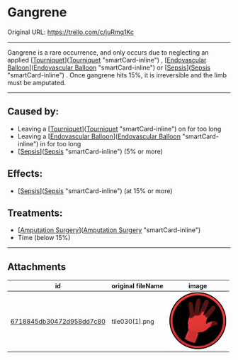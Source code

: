 # Gangrene

Original URL: https://trello.com/c/juRmq1Kc

---

Gangrene is a rare occurrence, and only occurs due to neglecting an applied [[Tourniquet](../Items/Tourniquet.md)]([Tourniquet](../Items/Tourniquet.md) "smartCard-inline") , [[Endovascular Balloon](../Items/Endovascular%20Balloon.md)]([Endovascular Balloon](../Items/Endovascular%20Balloon.md) "smartCard-inline") or [[Sepsis](../Blood/Sepsis.md)]([Sepsis](../Blood/Sepsis.md) "smartCard-inline") . Once gangrene hits 15%, it is irreversible and the limb must be amputated.

---

## Caused by:

- Leaving a [[Tourniquet](../Items/Tourniquet.md)]([Tourniquet](../Items/Tourniquet.md) "smartCard-inline") on for too long
- Leaving a [[Endovascular Balloon](../Items/Endovascular%20Balloon.md)]([Endovascular Balloon](../Items/Endovascular%20Balloon.md) "smartCard-inline") in for too long
- [[Sepsis](../Blood/Sepsis.md)]([Sepsis](../Blood/Sepsis.md) "smartCard-inline") (5% or more)

## Effects:

- [[Sepsis](../Blood/Sepsis.md)]([Sepsis](../Blood/Sepsis.md) "smartCard-inline") (at 15% or more)

## Treatments:

- [[Amputation Surgery](../Procedures/Amputation%20Surgery.md)]([Amputation Surgery](../Procedures/Amputation%20Surgery.md) "smartCard-inline")
- Time (below 15%)

---

## Attachments

id | original fileName | image
---|---|---
[6718845db30472d958dd7c80](./Gangrene%20-%20Attachments/6718845db30472d958dd7c80.png) | tile030(1).png | ![tile030(1).png\|200](./Gangrene%20-%20Attachments/6718845db30472d958dd7c80.png)